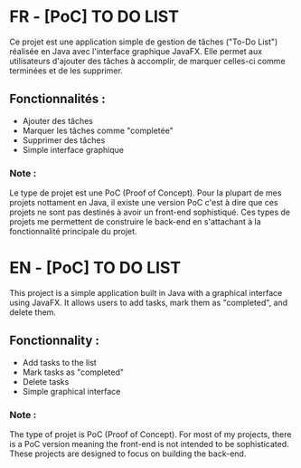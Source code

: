 # FR - [PoC] TO DO LIST
Ce projet est une application simple de gestion de tâches ("To-Do List") réalisée en Java avec l'interface graphique JavaFX. Elle permet aux utilisateurs d'ajouter des tâches à accomplir, de marquer celles-ci comme terminées et de les supprimer.

## Fonctionnalités :
  - Ajouter des tâches
  - Marquer les tâches comme "completée"
  - Supprimer des tâches
  - Simple interface graphique

### Note :
Le type de projet est une PoC (Proof of Concept). Pour la plupart de mes projets nottament en Java, il existe une version PoC c'est à dire que ces projets ne sont pas destinés à avoir un front-end sophistiqué. Ces types de projets me permettent de construire le back-end en s'attachant à la fonctionnalité principale du projet.

# EN - [PoC] TO DO LIST
This project is a simple application built in Java with a graphical interface using JavaFX. It allows users to add tasks, mark them as "completed", and delete them.

## Fonctionnality :
  - Add tasks to the list
  - Mark tasks as "completed"
  - Delete tasks
  - Simple graphical interface

### Note :
The type of projet is PoC (Proof of Concept). For most of my projects, there is a PoC version meaning the front-end is not intended to be sophisticated. These projects are designed to focus on building the back-end.

